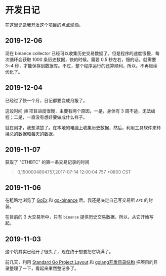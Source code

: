 # 开发日记

在这里记录我开发这个项目的点点滴滴。

## 2019-12-06

现在 binance collector 已经可以收集历史交易数据了。但是程序的速度很慢，每次循环会获取 1000 条历史数据，快的时候，需要 0.5 秒左右，慢的话，就需要 3~4 秒，才能保存到数据库。不过，整个程序运行的还算顺利，所以，不再继续优化了。

## 2019-12-04

已经过了快一个月，日记都要变成月报了。

这段时间 jili 项目进度很慢，主要有两个原因，一是，身体有 3 周不适，无法编程；二是，一直没有想好要做成什么样子。

就在刚才，我想清楚了。在本地的电脑上收集历史数据，然后，利用工具软件来转换总的数据和每天的数据。

## 2019-11-07

获取了 "ETHBTC" 的第一条交易记录的时间

> 0,1500004804757,2017-07-14 12:00:04.757 +0800 CST

## 2019-11-06

在粗略地浏览了 [GoEx](https://github.com/nntaoli-project/GoEx) 和 [go-binance](https://github.com/adshao/go-binance) 后。我还是决定自己写交易所 `API` 的封装。

在目前的 3 大交易所中，只有 `binance` 提供历史交易数据。所以，从它开始写起。

## 2019-11-03

这个坑其实已经开了很久了，现在终于想要把它填满了。

前几天，利用 [Standard Go Project Layout](https://github.com/golang-standards/project-layout) 和 [golang开发目录结构](https://segmentfault.com/a/1190000012926524) 把项目的目录整理了一下，看起来果然整洁多了。
